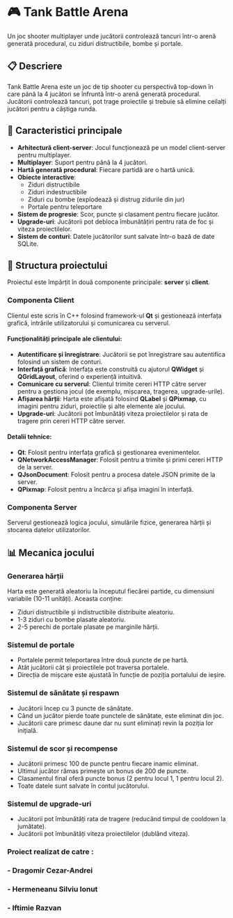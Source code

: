 # 🎮 Tank Battle Arena

Un joc shooter multiplayer unde jucătorii controlează tancuri într-o arenă generată procedural, cu ziduri distructibile, bombe și portale.

## 📋 Descriere

Tank Battle Arena este un joc de tip shooter cu perspectivă top-down în care până la 4 jucători se înfruntă într-o arenă generată procedural. Jucătorii controlează tancuri, pot trage proiectile și trebuie să elimine ceilalți jucători pentru a câștiga runda.

## 🚀 Caracteristici principale

- **Arhitectură client-server**: Jocul funcționează pe un model client-server pentru multiplayer.
- **Multiplayer**: Suport pentru până la 4 jucători.
- **Hartă generată procedural**: Fiecare partidă are o hartă unică.
- **Obiecte interactive**:
  - Ziduri distructibile
  - Ziduri indestructibile
  - Ziduri cu bombe (explodează și distrug zidurile din jur)
  - Portale pentru teleportare
- **Sistem de progresie**: Scor, puncte și clasament pentru fiecare jucător.
- **Upgrade-uri**: Jucătorii pot debloca îmbunătățiri pentru rata de foc și viteza proiectilelor.
- **Sistem de conturi**: Datele jucătorilor sunt salvate într-o bază de date SQLite.

## 🧩 Structura proiectului

Proiectul este împărțit în două componente principale: **server** și **client**.

### Componenta Client

Clientul este scris în C++ folosind framework-ul **Qt** și gestionează interfața grafică, intrările utilizatorului și comunicarea cu serverul.

#### Funcționalități principale ale clientului:
- **Autentificare și înregistrare**: Jucătorii se pot înregistrare sau autentifica folosind un sistem de conturi.
- **Interfață grafică**: Interfața este construită cu ajutorul **QWidget** și **QGridLayout**, oferind o experiență intuitivă.
- **Comunicare cu serverul**: Clientul trimite cereri HTTP către server pentru a gestiona jocul (de exemplu, mișcarea, tragerea, upgrade-urile).
- **Afișarea hărții**: Harta este afișată folosind **QLabel** și **QPixmap**, cu imagini pentru ziduri, proiectile și alte elemente ale jocului.
- **Upgrade-uri**: Jucătorii pot îmbunătăți viteza proiectilelor și rata de tragere prin cereri HTTP către server.

#### Detalii tehnice:
- **Qt**: Folosit pentru interfața grafică și gestionarea evenimentelor.
- **QNetworkAccessManager**: Folosit pentru a trimite și primi cereri HTTP de la server.
- **QJsonDocument**: Folosit pentru a procesa datele JSON primite de la server.
- **QPixmap**: Folosit pentru a încărca și afișa imagini în interfață.

### Componenta Server

Serverul gestionează logica jocului, simulările fizice, generarea hărții și stocarea datelor utilizatorilor.

## 📊 Mecanica jocului

### Generarea hărții

Harta este generată aleatoriu la începutul fiecărei partide, cu dimensiuni variabile (10-11 unități). Aceasta conține:
- Ziduri distructibile și indistructibile distribuite aleatoriu.
- 1-3 ziduri cu bombe plasate aleatoriu.
- 2-5 perechi de portale plasate pe marginile hărții.

### Sistemul de portale

- Portalele permit teleportarea între două puncte de pe hartă.
- Atât jucătorii cât și proiectilele pot traversa portalele.
- Direcția de mișcare este ajustată în funcție de poziția portalului de ieșire.

### Sistemul de sănătate și respawn

- Jucătorii încep cu 3 puncte de sănătate.
- Când un jucător pierde toate punctele de sănătate, este eliminat din joc.
- Jucătorii care primesc daune dar nu sunt eliminați revin la poziția lor inițială.

### Sistemul de scor și recompense

- Jucătorii primesc 100 de puncte pentru fiecare inamic eliminat.
- Ultimul jucător rămas primește un bonus de 200 de puncte.
- Clasamentul final oferă puncte bonus (2 pentru locul 1, 1 pentru locul 2).
- Toate datele sunt salvate în contul jucătorului.

### Sistemul de upgrade-uri

- Jucătorii pot îmbunătăți rata de tragere (reducând timpul de cooldown la jumătate).
- Jucătorii pot îmbunătăți viteza proiectilelor (dublând viteza).


### Proiect realizat de catre :
### - Dragomir Cezar-Andrei
### - Hermeneanu Silviu Ionut
### - Iftimie Razvan
